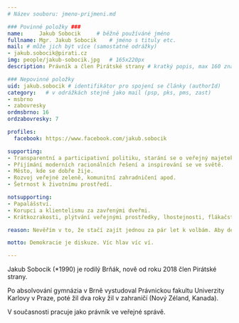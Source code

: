 ```yaml
---
# Název souboru: jmeno-prijmeni.md

### Povinné položky ###
name:     Jakub Sobocik  	# běžně používáné jméno
fullname: Mgr. Jakub Sobocik  	# jméno s tituly etc.
mail: # může jich být více (samostatné odrážky)
- jakub.sobocik@pirati.cz
img: people/jakub-sobocik.jpg   # 165x220px
description: Právník a člen Pirátské strany	# kratký popis, max 160 znaků

### Nepovinné položky
uid: jakub.sobocik # identifikátor pro spojení se články (authorId)
category: 	# v odrážkách stejně jako mail (psp, pks, pms, zast)
- msbrno
- zabovresky
ordmsbrno: 16
ordzabovresky: 7

profiles:
  facebook: https://www.facebook.com/jakub.sobocik

supporting:
- Transparentní a participativní politiku, starání se o veřejný majetek s péčí řádného hospodáře.
- Přijímání moderních racionálních řešení a inspirování se ve světě.
- Město, kde se dobře žije.
- Rozvoj veřejné zeleně, komunitní zahradničení apod.
- Šetrnost k životnímu prostředí.

notsupporting:
- Papalášství.
- Korupci a klientelismu za zavřenými dveřmi.
- Krátkozrakosti, plýtvání veřejnými prostředky, lhostejnosti, flákačství, malosti a zbytečné buzeraci.

reason: Nevěřím v to, že stačí zajít jednou za pár let k volbám. Aby demokracie mohla fungovat, tak potřebujeme co nejvíce aktivních občanů. Navíc mě znechucuje poslední politický vývoj – hulvátství, směřování k určité české formě mečiarismu (babišismus), narůst strachu a nenávisti ve společnosti vedoucí k posilování extrémistů. Proto jsem se rozhodl zapojit se mimo dobrovolnictví i v politice (ač ne na čelních místech kandidátky) a nabídnout moji specializaci v právu životního prostředí a zkušenosti ze zahraničí.

motto: Demokracie je diskuze. Víc hlav víc ví.

---
```


Jakub Sobocik (\*1990) je rodilý Brňák, nově od roku 2018 člen Pirátské strany.

Po absolvování gymnázia v Brně vystudoval Právnickou fakultu Univerzity Karlovy v Praze, poté žil dva roky žil v zahraničí (Nový Zéland, Kanada).

V současnosti pracuje jako právník ve veřejné správě.


